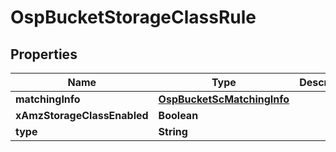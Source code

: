 # OspBucketStorageClassRule

## Properties
Name | Type | Description | Notes
------------ | ------------- | ------------- | -------------
**matchingInfo** | [**OspBucketScMatchingInfo**](OspBucketScMatchingInfo.md) |  |  [optional]
**xAmzStorageClassEnabled** | **Boolean** |  |  [optional]
**type** | **String** |  |  [optional]
